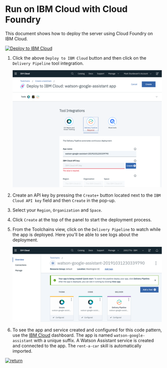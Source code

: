 # Run on IBM Cloud with Cloud Foundry

This document shows how to deploy the server using Cloud Foundry on IBM Cloud.

[![Deploy to IBM Cloud](https://cloud.ibm.com/devops/setup/deploy/button_x2.png)](https://cloud.ibm.com/devops/setup/deploy?repository=https://github.com/GayathriG1985/Alexa_Watson_UR_Demo.git)

1. Click the above `Deploy to IBM Cloud` button and then click on the `Delivery Pipeline` tool integration.

   ![deploy](images/cf_deploy.png)

2. Create an API key by pressing the `Create+` button located next to the `IBM Cloud API key` field and then `Create` in the pop-up.

3. Select your `Region`, `Organization` and `Space`.

4. Click `Create` at the top of the panel to start the deployment process.

5. From the Toolchains view, click on the `Delivery Pipeline` to watch while the app is deployed. Here you'll be able to see logs about the deployment.

   ![toolchain-pipeline](images/toolchain_pipeline.png)

6. To see the app and service created and configured for this code pattern, use the [IBM Cloud](https://cloud.ibm.com) dashboard. The app is named `watson-google-assistant` with a unique suffix. A Watson Assistant service is created and connected to the app. The `rent-a-car` skill is automatically imported.

[![return](https://raw.githubusercontent.com/IBM/pattern-utils/master/deploy-buttons/return.png)](https://github.com/IBM/watson-google-assistant#setup-google-actions)
